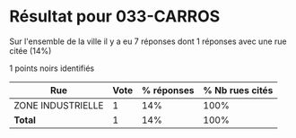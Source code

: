 # Résultat pour 033-CARROS

Sur l'ensemble de la ville il y a eu 7 réponses dont 1 réponses avec une rue citée (14%)

1 points noirs identifiés

| Rue | Vote | % réponses | % Nb rues cités|
|-----|------|------------|----------------|
| ZONE INDUSTRIELLE | 1 | 14% | 100%|
| **Total** | 1 | 14% | 100%|
